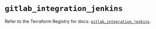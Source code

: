 # `gitlab_integration_jenkins`

Refer to the Terraform Registry for docs: [`gitlab_integration_jenkins`](https://registry.terraform.io/providers/gitlabhq/gitlab/18.1.1/docs/resources/integration_jenkins).
